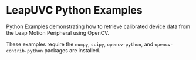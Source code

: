 # LeapUVC Python Examples

Python Examples demonstrating how to retrieve calibrated device data from the Leap Motion Peripheral using OpenCV.

These examples require the `numpy`, `scipy`, `opencv-python`, and `opencv-contrib-python` packages are installed.


